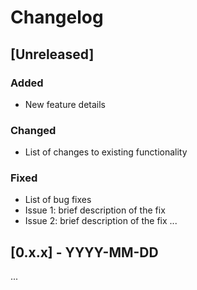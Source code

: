 # Changelog

## [Unreleased]

### Added
- New feature details

### Changed
- List of changes to existing functionality

### Fixed
- List of bug fixes
- Issue 1: brief description of the fix
- Issue 2: brief description of the fix
...

## [0.x.x] - YYYY-MM-DD
...